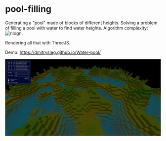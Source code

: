 # pool-filling
Generating a "pool" made of blocks of different heights.
Solving a problem of filling a pool with water to find water heights.
Algorithm complexity: ![nlogn](http://latex.codecogs.com/gif.latex?n^{2}\log{n}).

Rendering all that with ThreeJS.

Demo: https://dmitrysieg.github.io/Water-pool/

![Screenshot](docs/Screenshot02.png)